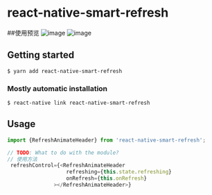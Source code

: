 # react-native-smart-refresh

##使用预览
![image](https://github.com/gaokaikai/react-native-smart-refresh/blob/master/example/lottie.gif)
![image](https://github.com/gaokaikai/react-native-smart-refresh/blob/master/example/normal.gif)

## Getting started

`$ yarn add react-native-smart-refresh`

### Mostly automatic installation

`$ react-native link react-native-smart-refresh`

## Usage
```javascript
import {RefreshAnimateHeader} from 'react-native-smart-refresh';

// TODO: What to do with the module?
// 使用方法
 refreshControl={<RefreshAnimateHeader
                   refreshing={this.state.refreshing}
                   onRefresh={this.onRefresh}
               ></RefreshAnimateHeader>}
```
